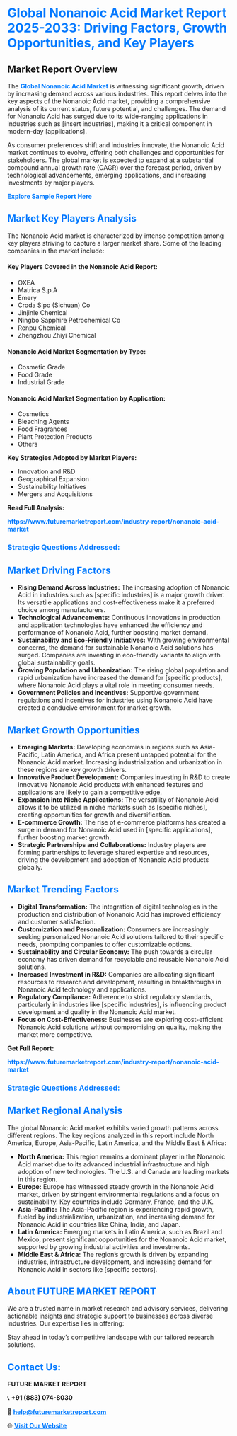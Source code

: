 <h1 style="color: #007BFF;">Global Nonanoic Acid Market Report 2025-2033: Driving Factors, Growth Opportunities, and Key Players</h1>

<section id="overview">
<h2>Market Report Overview</h2>
<p>The <a href="https://www.futuremarketreport.com/industry-report/nonanoic-acid-market" style="color: #007BFF; text-decoration: none;"><strong>Global Nonanoic Acid Market</strong></a> is witnessing significant growth, driven by increasing demand across various industries. This report delves into the key aspects of the Nonanoic Acid market, providing a comprehensive analysis of its current status, future potential, and challenges. The demand for Nonanoic Acid has surged due to its wide-ranging applications in industries such as [insert industries], making it a critical component in modern-day [applications].</p>
<p>As consumer preferences shift and industries innovate, the Nonanoic Acid market continues to evolve, offering both challenges and opportunities for stakeholders. The global market is expected to expand at a substantial compound annual growth rate (CAGR) over the forecast period, driven by technological advancements, emerging applications, and increasing investments by major players.</p>
</section>

<section id="overview">
<p><a href="https://www.futuremarketreport.com/request-sample/reportId=90347" style="color: #007BFF; text-decoration: none;"><strong>Explore Sample Report Here</strong></a></p>
</section>

<section id="key-players">
<h2 style="color: #007BFF;">Market Key Players Analysis</h2>
<p>The Nonanoic Acid market is characterized by intense competition among key players striving to capture a larger market share. Some of the leading companies in the market include:</p>
<h4>Key Players Covered in the Nonanoic Acid Report:</h4>
<ul><li>OXEA</li><li>Matrica S.p.A</li><li>Emery</li><li>Croda Sipo (Sichuan) Co</li><li>Jinjinle Chemical</li><li>Ningbo Sapphire Petrochemical Co</li><li>Renpu Chemical</li><li>Zhengzhou Zhiyi Chemical</li></ul>
<h4>Nonanoic Acid Market Segmentation by Type:</h4>
<ul><li>Cosmetic Grade</li><li>Food Grade</li><li>Industrial Grade</li></ul>

<h4>Nonanoic Acid Market Segmentation by Application:</h4>
<ul><li>Cosmetics</li><li>Bleaching Agents</li><li>Food Fragrances</li><li>Plant Protection Products</li><li>Others</li></ul>
<p><strong>Key Strategies Adopted by Market Players:</strong></p>
<ul>
<li>Innovation and R&D</li>
<li>Geographical Expansion</li>
<li>Sustainability Initiatives</li>
<li>Mergers and Acquisitions</li>
</ul>
</section>

<section>
<p><strong>Read Full Analysis: </strong></p><a href="https://www.futuremarketreport.com/industry-report/nonanoic-acid-market" style="color: #007BFF; text-decoration: none;"><strong>https://www.futuremarketreport.com/industry-report/nonanoic-acid-market</strong></a>
<h3 style="color: #007BFF;">Strategic Questions Addressed:</h3>
</section>

<section id="driving-factors">
<h2 style="color: #007BFF;">Market Driving Factors</h2>
<ul>
<li><strong>Rising Demand Across Industries:</strong> The increasing adoption of Nonanoic Acid in industries such as [specific industries] is a major growth driver. Its versatile applications and cost-effectiveness make it a preferred choice among manufacturers.</li>
<li><strong>Technological Advancements:</strong> Continuous innovations in production and application technologies have enhanced the efficiency and performance of Nonanoic Acid, further boosting market demand.</li>
<li><strong>Sustainability and Eco-Friendly Initiatives:</strong> With growing environmental concerns, the demand for sustainable Nonanoic Acid solutions has surged. Companies are investing in eco-friendly variants to align with global sustainability goals.</li>
<li><strong>Growing Population and Urbanization:</strong> The rising global population and rapid urbanization have increased the demand for [specific products], where Nonanoic Acid plays a vital role in meeting consumer needs.</li>
<li><strong>Government Policies and Incentives:</strong> Supportive government regulations and incentives for industries using Nonanoic Acid have created a conducive environment for market growth.</li>
</ul>
</section>

<section id="growth-opportunities">
<h2 style="color: #007BFF;">Market Growth Opportunities</h2>
<ul>
<li><strong>Emerging Markets:</strong> Developing economies in regions such as Asia-Pacific, Latin America, and Africa present untapped potential for the Nonanoic Acid market. Increasing industrialization and urbanization in these regions are key growth drivers.</li>
<li><strong>Innovative Product Development:</strong> Companies investing in R&D to create innovative Nonanoic Acid products with enhanced features and applications are likely to gain a competitive edge.</li>
<li><strong>Expansion into Niche Applications:</strong> The versatility of Nonanoic Acid allows it to be utilized in niche markets such as [specific niches], creating opportunities for growth and diversification.</li>
<li><strong>E-commerce Growth:</strong> The rise of e-commerce platforms has created a surge in demand for Nonanoic Acid used in [specific applications], further boosting market growth.</li>
<li><strong>Strategic Partnerships and Collaborations:</strong> Industry players are forming partnerships to leverage shared expertise and resources, driving the development and adoption of Nonanoic Acid products globally.</li>
</ul>
</section>

<section id="trending-factors">
<h2 style="color: #007BFF;">Market Trending Factors</h2>
<ul>
<li><strong>Digital Transformation:</strong> The integration of digital technologies in the production and distribution of Nonanoic Acid has improved efficiency and customer satisfaction.</li>
<li><strong>Customization and Personalization:</strong> Consumers are increasingly seeking personalized Nonanoic Acid solutions tailored to their specific needs, prompting companies to offer customizable options.</li>
<li><strong>Sustainability and Circular Economy:</strong> The push towards a circular economy has driven demand for recyclable and reusable Nonanoic Acid solutions.</li>
<li><strong>Increased Investment in R&D:</strong> Companies are allocating significant resources to research and development, resulting in breakthroughs in Nonanoic Acid technology and applications.</li>
<li><strong>Regulatory Compliance:</strong> Adherence to strict regulatory standards, particularly in industries like [specific industries], is influencing product development and quality in the Nonanoic Acid market.</li>
<li><strong>Focus on Cost-Effectiveness:</strong> Businesses are exploring cost-efficient Nonanoic Acid solutions without compromising on quality, making the market more competitive.</li>
</ul>
</section>

<section>
<p><strong>Get Full Report: </strong></p><a href="https://www.futuremarketreport.com/industry-report/nonanoic-acid-market" style="color: #007BFF; text-decoration: none;"><strong>https://www.futuremarketreport.com/industry-report/nonanoic-acid-market</strong></a>
<h3 style="color: #007BFF;">Strategic Questions Addressed:</h3>
</section>


<section id="regional-analysis">
<h2 style="color: #007BFF;">Market Regional Analysis</h2>
<p>The global Nonanoic Acid market exhibits varied growth patterns across different regions. The key regions analyzed in this report include North America, Europe, Asia-Pacific, Latin America, and the Middle East & Africa:</p>
<ul>
<li><strong>North America:</strong> This region remains a dominant player in the Nonanoic Acid market due to its advanced industrial infrastructure and high adoption of new technologies. The U.S. and Canada are leading markets in this region.</li>
<li><strong>Europe:</strong> Europe has witnessed steady growth in the Nonanoic Acid market, driven by stringent environmental regulations and a focus on sustainability. Key countries include Germany, France, and the U.K.</li>
<li><strong>Asia-Pacific:</strong> The Asia-Pacific region is experiencing rapid growth, fueled by industrialization, urbanization, and increasing demand for Nonanoic Acid in countries like China, India, and Japan.</li>
<li><strong>Latin America:</strong> Emerging markets in Latin America, such as Brazil and Mexico, present significant opportunities for the Nonanoic Acid market, supported by growing industrial activities and investments.</li>
<li><strong>Middle East & Africa:</strong> The region’s growth is driven by expanding industries, infrastructure development, and increasing demand for Nonanoic Acid in sectors like [specific sectors].</li>
</ul>
</section>

<footer>
<h2 style="color: #007BFF;">About FUTURE MARKET REPORT</h2>
<p>We are a trusted name in market research and advisory services, delivering actionable insights and strategic support to businesses across diverse industries. Our expertise lies in offering:</p>

<p>Stay ahead in today’s competitive landscape with our tailored research solutions.</p>

<h2 style="color: #007BFF;">Contact Us:</h2>
<p><strong>FUTURE MARKET REPORT</strong></p>
<p>📞 <strong>+91 (883) 074-8030</strong></p>
<p>📧 <strong><a href="mailto:help@futuremarketreport.com" style="color: #007BFF;">help@futuremarketreport.com</a></strong></p>
<p>🌐 <strong><a href="https://www.futuremarketreport.com/" style="color: #007BFF;">Visit Our Website</a></strong></p>
</footer>